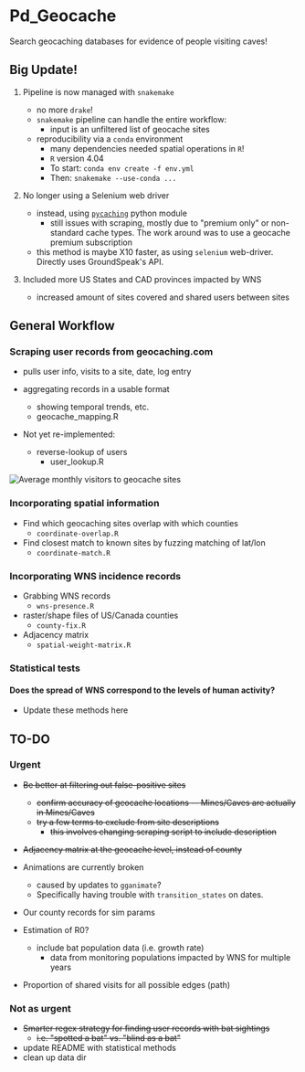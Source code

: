 # Pd_Geocache
Search geocaching databases for evidence of people visiting caves!

## Big Update!
1. Pipeline is now managed with `snakemake`
	- no more `drake`!
	- `snakemake` pipeline can handle the entire workflow:
		- input is an unfiltered list of geocache sites
	- reproducibility via a `conda` environment
		-	many dependencies needed spatial operations in `R`!
		- `R` version 4.04
		- To start: `conda env create -f env.yml`
		- Then: `snakemake --use-conda ...`

2. No longer using a Selenium web driver
	-	instead, using [`pycaching`](https://github.com/tomasbedrich/pycaching) python module
		- still issues with scraping, mostly due to "premium only" or non-standard cache types. The work around was to use a geocache premium subscription
	- this method is maybe X10 faster, as using `selenium` web-driver. Directly uses GroundSpeak's API.

3. Included more US States and CAD provinces impacted by WNS
	- increased amount of sites covered and shared users between sites

## General Workflow
### Scraping user records from geocaching.com
- pulls user info, visits to a site, date, log entry
- aggregating records in a usable format
	- showing temporal trends, etc.
	- geocache_mapping.R

- Not yet re-implemented:
	- reverse-lookup of users
		- user_lookup.R

![Average monthly visitors to geocache sites](workflow/figures/num-geocache-year.png)

### Incorporating spatial information
- Find which geocaching sites overlap with which counties
	- `coordinate-overlap.R`
- Find closest match to known sites by fuzzing matching of lat/lon
	- `coordinate-match.R`

### Incorporating WNS incidence records
- Grabbing WNS records
	- `wns-presence.R`
- raster/shape files of US/Canada counties
	- `county-fix.R`
- Adjacency matrix
	- `spatial-weight-matrix.R`

### Statistical tests
#### Does the spread of WNS correspond to the levels of human activity?
- Update these methods here

## TO-DO
### Urgent
- ~~Be better at filtering out false-positive sites~~
	- ~~confirm accuracy of geocache locations -- Mines/Caves are actually in Mines/Caves~~
	- ~~try a few terms to exclude from site descriptions~~
		- ~~this involves changing scraping script to include description~~

- ~~Adjacency matrix at the geocache level, instead of county~~

- Animations are currently broken
	- caused by updates to `gganimate`?
	- Specifically having trouble with `transition_states` on dates.

- Our county records for sim params

- Estimation of R0?
	- include bat population data (i.e. growth rate)
		- data from monitoring populations impacted by WNS for multiple years

- Proportion of shared visits for all possible edges (path)

### Not as urgent
- ~~Smarter regex strategy for finding user records with bat sightings~~
	- ~~i.e. "spotted a bat" vs. "blind as a bat"~~
- update README with statistical methods
- clean up data dir
